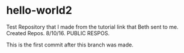 # hello-world2
Test Repository that I made from the tutorial link that Beth sent to me. Created Repos. 8/10/16. PUBLIC RESPOS.

This is the first commit after this branch was made.
